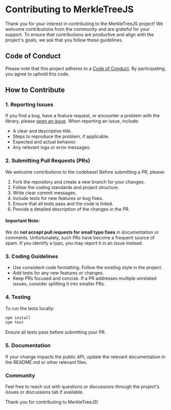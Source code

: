 # Contributing to MerkleTreeJS

Thank you for your interest in contributing to the MerkleTreeJS project! We welcome contributions from the community and are grateful for your support. To ensure that contributions are productive and align with the project's goals, we ask that you follow these guidelines.

## Code of Conduct

Please note that this project adheres to a [Code of Conduct](https://www.contributor-covenant.org/version/2/0/code_of_conduct/). By participating, you agree to uphold this code.

## How to Contribute

### 1. Reporting Issues

If you find a bug, have a feature request, or encounter a problem with the library, please [open an issue](https://github.com/merkletreejs/merkletreejs/issues). When reporting an issue, include:

- A clear and descriptive title.
- Steps to reproduce the problem, if applicable.
- Expected and actual behavior.
- Any relevant logs or error messages.

### 2. Submitting Pull Requests (PRs)

We welcome contributions to the codebase! Before submitting a PR, please:

1. Fork the repository and create a new branch for your changes.
2. Follow the coding standards and project structure.
3. Write clear commit messages.
4. Include tests for new features or bug fixes.
5. Ensure that all tests pass and the code is linted.
6. Provide a detailed description of the changes in the PR.

#### Important Note:

We do **not accept pull requests for small typo fixes** in documentation or comments. Unfortunately, such PRs have become a frequent source of spam. If you identify a typo, you may report it in an issue instead.

### 3. Coding Guidelines

- Use consistent code formatting. Follow the existing style in the project.
- Add tests for any new features or changes.
- Keep PRs focused and concise. If a PR addresses multiple unrelated issues, consider splitting it into smaller PRs.

### 4. Testing

To run the tests locally:

```bash
npm install
npm test
```

Ensure all tests pass before submitting your PR.

### 5. Documentation

If your change impacts the public API, update the relevant documentation in the README.md or other relevant files.

### Community

Feel free to reach out with questions or discussions through the project's issues or discussions tab if available.

Thank you for contributing to MerkleTreeJS!

